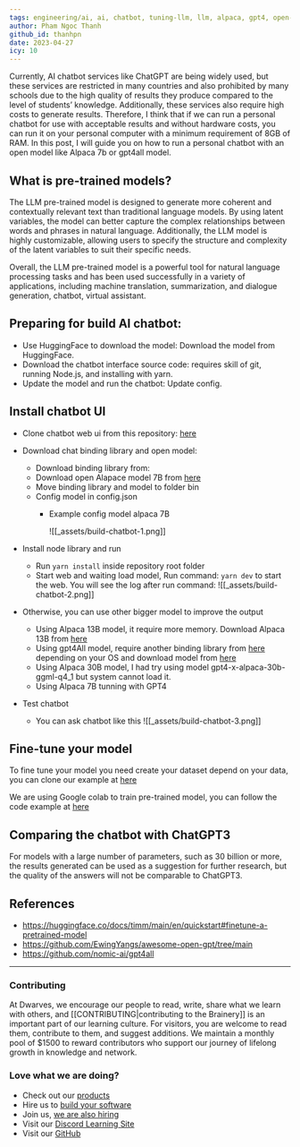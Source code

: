 ```yaml
---
tags: engineering/ai, ai, chatbot, tuning-llm, llm, alpaca, gpt4, open-source, chatgpt
author: Pham Ngoc Thanh
github_id: thanhpn
date: 2023-04-27
icy: 10
---
```


Currently, AI chatbot services like ChatGPT are being widely used, but these services are restricted in many countries and also prohibited by many schools due to the high quality of results they produce compared to the level of students’ knowledge. Additionally, these services also require high costs to generate results. Therefore, I think that if we can run a personal chatbot for use with acceptable results and without hardware costs, you can run it on your personal computer with a minimum requirement of 8GB of RAM. In this post, I will guide you on how to run a personal chatbot with an open model like Alpaca 7b or gpt4all model.

## What is pre-trained models?

The LLM pre-trained model is designed to generate more coherent and contextually relevant text than traditional language models. By using latent variables, the model can better capture the complex relationships between words and phrases in natural language. Additionally, the LLM model is highly customizable, allowing users to specify the structure and complexity of the latent variables to suit their specific needs.

Overall, the LLM pre-trained model is a powerful tool for natural language processing tasks and has been used successfully in a variety of applications, including machine translation, summarization, and dialogue generation, chatbot, virtual assistant.

## **Preparing for build AI chatbot:**

- Use HuggingFace to download the model: Download the model from HuggingFace.
- Download the chatbot interface source code: requires skill of git, running Node.js, and installing with yarn.
- Update the model and run the chatbot: Update config.

## Install chatbot UI

- Clone chatbot web ui from this repository: [here](https://github.com/ngxson/alpaca.cpp-webui)
- Download chat binding library and open model:
    - Download binding library from:
    - Download open Alapace model 7B from [here](https://huggingface.co/Sosaka/Alpaca-native-4bit-ggml/blob/main/ggml-alpaca-7b-q4.bin)
    - Move binding library and model to folder bin
    - Config model in config.json
        - Example config model alpaca 7B
            
            ![[_assets/build-chatbot-1.png]]
- Install node library and run
    - Run `yarn install` inside repository root folder
    - Start web and waiting load model, Run command: `yarn dev` to start the web.
    You will see the log after run command:
    ![[_assets/build-chatbot-2.png]]
    
- Otherwise, you can use other bigger model to improve the output
    - Using Alpaca 13B model, it require more memory. Download Alpaca 13B from [here](https://huggingface.co/eachadea/ggml-gpt4-x-alpaca-13b-native-4bit/blob/main/gpt4-x-alpaca-13b-native-ggml-q4_0.bin)
    - Using gpt4All model, require another binding library from [here](https://github.com/nomic-ai/gpt4all/tree/main/chat) depending on your OS and download model from [here](https://huggingface.co/4bit/gpt4all-lora-quantized/blob/main/gpt4all-lora-quantized.bin)
    - Using Alpaca 30B model, I had try using model gpt4-x-alpaca-30b-ggml-q4_1 but system cannot load it.
    - Using Alpaca 7B tunning with GPT4 
- Test chatbot
    - You can ask chatbot like this
        ![[_assets/build-chatbot-3.png]]

## Fine-tune your model

To fine tune your model you need create your dataset depend on your data, you can clone our example at [here](https://github.com/thanhpn/df-dataset)

We are using Google colab to train pre-trained model, you can follow the code example at [here](https://colab.research.google.com/drive/1TbV-Enz4O__GFXtqUWEFK0snYedOwPTh?usp=sharing)

## Comparing the chatbot with ChatGPT3

For models with a large number of parameters, such as 30 billion or more, the results generated can be used as a suggestion for further research, but the quality of the answers will not be comparable to ChatGPT3.

## References
- https://huggingface.co/docs/timm/main/en/quickstart#finetune-a-pretrained-model
- https://github.com/EwingYangs/awesome-open-gpt/tree/main
- https://github.com/nomic-ai/gpt4all


---
<!-- cta -->
### Contributing

At Dwarves, we encourage our people to read, write, share what we learn with others, and [[CONTRIBUTING|contributing to the Brainery]] is an important part of our learning culture. For visitors, you are welcome to read them, contribute to them, and suggest additions. We maintain a monthly pool of $1500 to reward contributors who support our journey of lifelong growth in knowledge and network.

### Love what we are doing?

- Check out our [products](https://superbits.co)
- Hire us to [build your software](https://d.foundation)
- Join us, [we are also hiring](https://github.com/dwarvesf/WeAreHiring)
- Visit our [Discord Learning Site](https://discord.gg/dzNBpNTVEZ)
- Visit our [GitHub](https://github.com/dwarvesf)